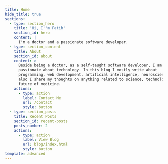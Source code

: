 ```yaml
---
title: Home
hide_title: true
sections:
  - type: section_hero
    title: 'Hi, I''m Fatih'
    section_id: hero
    content: |
      I'm a doctor and a passionate software developer. 
  - type: section_content
    title: About
    section_id: about
    content: >
      Beside being a doctor, as a self-taught software developer, I am very
      passionate about technology. In this blog I mostly write about
      programming, web development, artificial intelligence, neuroscience and
      also I share my thoughts on anything related to science, technology and
      future of medicine.
    actions:
      - type: action
        label: Contact Me
        url: /contact
        style: button
  - type: section_posts
    title: Recent Posts
    section_id: recent-posts
    posts_number: 2
    actions:
      - type: action
        label: View Blog
        url: blog/index.html
        style: button
template: advanced
---
```

